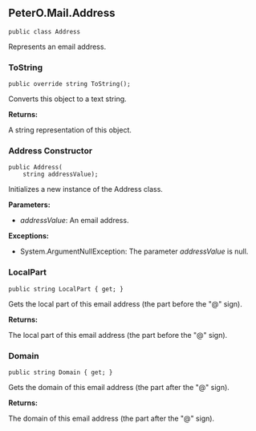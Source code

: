 ﻿## PeterO.Mail.Address

    public class Address

Represents an email address.

### ToString

    public override string ToString();

Converts this object to a text string.

<b>Returns:</b>

A string representation of this object.

### Address Constructor

    public Address(
        string addressValue);

Initializes a new instance of the Address class.

<b>Parameters:</b>

 * <i>addressValue</i>: An email address.

<b>Exceptions:</b>

 * System.ArgumentNullException: 
The parameter <i>addressValue</i>
 is null.

### LocalPart

    public string LocalPart { get; }

Gets the local part of this email address (the part before the "@" sign).

<b>Returns:</b>

The local part of this email address (the part before the "@" sign).

### Domain

    public string Domain { get; }

Gets the domain of this email address (the part after the "@" sign).

<b>Returns:</b>

The domain of this email address (the part after the "@" sign).


